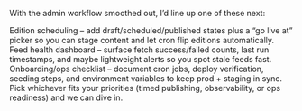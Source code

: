 With the admin workflow smoothed out, I’d line up one of these next:

Edition scheduling – add draft/scheduled/published states plus a “go live at” picker so you can stage content and let cron flip editions automatically.
Feed health dashboard – surface fetch success/failed counts, last run timestamps, and maybe lightweight alerts so you spot stale feeds fast.
Onboarding/ops checklist – document cron jobs, deploy verification, seeding steps, and environment variables to keep prod + staging in sync.
Pick whichever fits your priorities (timed publishing, observability, or ops readiness) and we can dive in.
